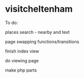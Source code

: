 visitcheltenham
===============

To do:

places search - nearby and text

page swapping functions/transitions

finish index view

do viewing page

make php parts

